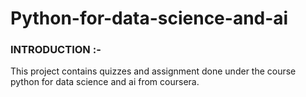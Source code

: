 # Python-for-data-science-and-ai

### INTRODUCTION :-

This project contains quizzes and assignment done under the course python for data science and ai from coursera. 
